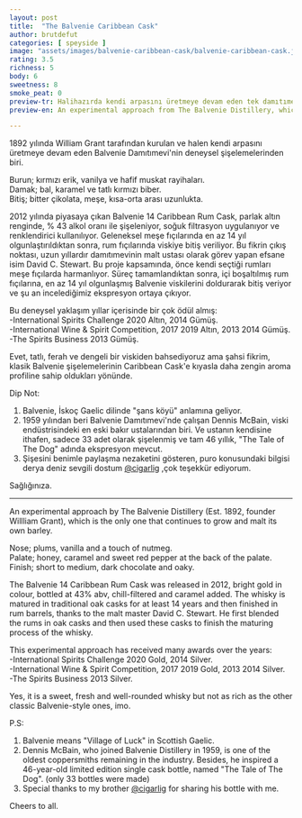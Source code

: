 ```yaml
---
layout: post
title:  "The Balvenie Caribbean Cask"
author: brutdefut
categories: [ speyside ]
image: "assets/images/balvenie-caribbean-cask/balvenie-caribbean-cask.jpg"
rating: 3.5
richness: 5
body: 6
sweetness: 8
smoke_peat: 0
preview-tr: Halihazırda kendi arpasını üretmeye devam eden tek damıtımevi olan Balvenie'nin deneysel yaklaşımlarından.   
preview-en: An experimental approach from The Balvenie Distillery, which is the only one that continues to grow and malt its own barley.     

---
```


1892 yılında William Grant tarafından kurulan ve halen kendi arpasını üretmeye devam eden Balvenie Damıtımevi'nin deneysel şişelemelerinden biri.   

Burun; kırmızı erik, vanilya ve hafif muskat rayihaları.  
Damak; bal, karamel ve tatlı kırmızı biber.  
Bitiş; bitter çikolata, meşe, kısa-orta arası uzunlukta.  

2012 yılında piyasaya çıkan Balvenie 14 Caribbean Rum Cask, parlak altın renginde, % 43 alkol oranı ile şişeleniyor, soğuk filtrasyon uygulanıyor ve renklendirici kullanılıyor. Geleneksel meşe fıçılarında en az 14 yıl olgunlaştırıldıktan sonra, rum fıçılarında viskiye bitiş veriliyor. Bu fikrin çıkış noktası, uzun yıllardır damıtımevinin malt ustası olarak görev yapan efsane isim David C. Stewart. Bu proje kapsamında, önce kendi seçtiği rumları meşe fıçılarda harmanlıyor. Süreç tamamlandıktan sonra, içi boşaltılmış rum fıçılarına, en az 14 yıl olgunlaşmış Balvenie viskilerini doldurarak bitiş veriyor ve şu an incelediğimiz ekspresyon ortaya çıkıyor.  

Bu deneysel yaklaşım yıllar içerisinde bir çok ödül almış:   
-International Spirits Challenge 2020 Altın, 2014 Gümüş.     
-International Wine & Spirit Competition, 2017 2019 Altın, 2013 2014 Gümüş.  
-The Spirits Business 2013 Gümüş.  

Evet, tatlı, ferah ve dengeli bir viskiden bahsediyoruz ama şahsi fikrim, klasik Balvenie şişelemelerinin Caribbean Cask'e kıyasla daha zengin aroma profiline sahip oldukları yönünde.  

Dip Not:  
1) Balvenie, İskoç Gaelic dilinde "şans köyü" anlamına geliyor.  
2) 1959 yılından beri Balvenie Damıtımevi'nde çalışan Dennis McBain, viski endüstrisindeki en eski bakır ustalarından biri. Ve ustanın kendisine ithafen, sadece 33 adet olarak şişelenmiş ve tam 46 yıllık, "The Tale of The Dog" adında ekspresyon mevcut.  
3) Şişesini benimle paylaşma nezaketini gösteren, puro konusundaki bilgisi derya deniz sevgili dostum <a target= "_blank" href="https://www.instagram.com/cigarlig">@cigarlig</a> ,çok teşekkür ediyorum.  

Sağlığınıza.    
 
-----------------------------------------------

<p id="english"></p>

An experimental approach by The Balvenie Distillery (Est. 1892, founder Willliam Grant), which is the only one that continues to grow and malt its own barley.  

Nose; plums, vanilla and a touch of nutmeg.  
Palate; honey, caramel and sweet red pepper at the back of the palate.  
Finish; short to medium, dark chocolate and oaky.  

The Balvenie 14 Caribbean Rum Cask was released in 2012, bright gold in colour, bottled at 43% abv, chill-filtered and caramel added. The whisky is matured in traditional oak casks for at least 14 years and then finished in rum barrels, thanks to the malt master David C. Stewart. He first blended the rums in oak casks and then used these casks to finish the maturing process of the whisky.   

This experimental approach has received many awards over the years:   
-International Spirits Challenge 2020 Gold, 2014 Silver.   
-International Wine & Spirit Competition, 2017 2019 Gold, 2013 2014 Silver.  
-The Spirits Business 2013 Silver.  

Yes, it is a sweet, fresh and well-rounded whisky but not as rich as the other classic Balvenie-style ones, imo.  

P.S:  
1) Balvenie means "Village of Luck" in Scottish Gaelic.  
2) Dennis McBain, who joined Balvenie Distillery in 1959, is one of the oldest coppersmiths remaining in the industry. Besides, he inspired a 46-year-old limited edition single cask bottle, named "The Tale of The Dog". (only 33 bottles were made)  
3) Special thanks to my brother <a target= "_blank" href="https://www.instagram.com/cigarlig">@cigarlig</a> for sharing his bottle with me.  

Cheers to all.              
  
